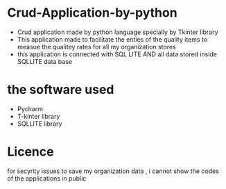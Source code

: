 # Crud-Application-by-python
* Crud application made by python language specially by Tkinter library
* This application made to facilitate the enties of the quality items to measue the qualitey rates for all my organization stores
* this application is connected with SQL LITE AND all data stored inside SQLLITE data base 

# the software used
* Pycharm 
* T-kinter library
* SQLLITE library

# Licence 
for secyrity issues to save my organization data , i cannot show the codes of the applications in public
